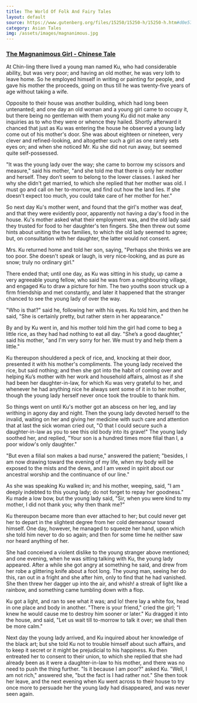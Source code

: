 ```yaml
---
title: The World Of Folk And Fairy Tales
layout: default
source: https://www.gutenberg.org/files/15250/15250-h/15250-h.htm#d0e5705
category: Asian Tales
img: /assets/images/magnanimous.jpg
---
```

<h3><a href="{{'/tales/magnanimousgirl/' | relative_url}}">The Magnanimous Girl - Chinese Tale</a></h3>

<p>At Chin-ling there lived a young man named Ku, who had considerable ability, but was very poor; and having an old mother, he was very loth to leave home. So he employed himself in writing or painting for people, and gave his mother the proceeds, going on thus till he was twenty-five years of age without taking a wife.</p>

<p>Opposite to their house was another building, which had long been untenanted; and one day an old woman and a young girl came to occupy it, but there being no gentleman with them young Ku did not make any inquiries as to who they were or whence they hailed. Shortly afterward it chanced that just as Ku was entering the house he observed a young lady come out of his mother's door. She was about eighteen or nineteen, very clever and refined-looking, and altogether such a girl as one rarely sets eyes on; and when she noticed Mr. Ku she did not run away, but seemed quite self-possessed.</p>

<p>"It was the young lady over the way; she came to borrow my scissors and measure," said his mother, "and she told me that there is only her mother and herself. They don’t seem to belong to the lower classes. I asked her why she didn't get married, to which she replied that her mother was old. I must go and call on her to-morrow, and find out how the land lies. If she doesn't expect too much, you could take care of her mother for her."</p>

<p>So next day Ku's mother went, and found that the girl's mother was deaf, and that they were evidently poor, apparently not having a day's food in the house. Ku's mother asked what their employment was, and the old lady said they trusted for food to her daughter's ten fingers. She then threw out some hints about uniting the two families, to which the old lady seemed to agree; but, on consultation with her daughter, the latter would not consent.</p>

<p>Mrs. Ku returned home and told her son, saying, "Perhaps she thinks we are too poor. She doesn't speak or laugh, is very nice-looking, and as pure as snow; truly no ordinary girl."</p>

<p>There ended that; until one day, as Ku was sitting in his study, up came a very agreeable young fellow, who said he was from a neighbouring village, and engaged Ku to draw a picture for him. The two youths soon struck up a firm friendship and met constantly, and later it happened that the stranger chanced to see the young lady of over the way.</p>

<p>"Who is that?" said he, following her with his eyes. Ku told him, and then he said, "She is certainly pretty, but rather stern in her appearance."</p>

<p>By and by Ku went in, and his mother told him the girl had come to beg a little rice, as they had had nothing to eat all day. "She’s a good daughter," said his mother, "and I'm very sorry for her. We must try and help them a little."</p>

<p>Ku thereupon shouldered a peck of rice, and, knocking at their door, presented it with his mother's compliments. The young lady received the rice, but said nothing; and then she got into the habit of coming over and helping Ku’s mother with her work and household affairs, almost as if she had been her daughter-in-law, for which Ku was very grateful to her, and whenever he had anything nice he always sent some of it in to her mother, though the young lady herself never once took the trouble to thank him.</p>

<p>So things went on until Ku's mother got an abscess on her leg, and lay writhing in agony day and night. Then the young lady devoted herself to the invalid, waiting on her and giving her medicine with such care and attention that at last the sick woman cried out, "O that I could secure such a daughter-in-law as you to see this old body into its grave!" The young lady soothed her, and replied, "Your son is a hundred times more filial than I, a poor widow's only daughter."</p>

<p>"But even a filial son makes a bad nurse," answered the patient; "besides, I am now drawing toward the evening of my life, when my body will be exposed to the mists and the dews, and I am vexed in spirit about our ancestral worship and the continuance of our line."</p>

<p>As she was speaking Ku walked in; and his mother, weeping, said, "I am deeply indebted to this young lady; do not forget to repay her goodness." Ku made a low bow, but the young lady said, "Sir, when you were kind to my mother, I did not thank you; why then thank me?"</p>

<p>Ku thereupon became more than ever attached to her; but could never get her to depart in the slightest degree from her cold demeanour toward himself. One day, however, he managed to squeeze her hand, upon which she told him never to do so again; and then for some time he neither saw nor heard anything of her.</p>

<p>She had conceived a violent dislike to the young stranger above mentioned; and one evening, when he was sitting talking with Ku, the young lady appeared. After a while she got angry at something he said, and drew from her robe a glittering knife about a foot long. The young man, seeing her do this, ran out in a fright and she after him, only to find that he had vanished. She then threw her dagger up into the air, and whish! a streak of light like a rainbow, and something came tumbling down with a flop.</p>

<p>Ku got a light, and ran to see what it was; and lo! there lay a white fox, head in one place and body in another. "There is your friend," cried the girl; "I knew he would cause me to destroy him sooner or later." Ku dragged it into the house, and said, "Let us wait till to-morrow to talk it over; we shall then be more calm."</p>

<p>Next day the young lady arrived, and Ku inquired about her knowledge of the black art; but she told Ku not to trouble himself about such affairs, and to keep it secret or it might be prejudicial to his happiness. Ku then entreated her to consent to their union, to which she replied that she had already been as it were a daughter-in-law to his mother, and there was no need to push the thing further. "Is it because I am poor?" asked Ku. "Well, I am not rich," answered she, "but the fact is I had rather not." She then took her leave, and the next evening when Ku went across to their house to try once more to persuade her the young lady had disappeared, and was never seen again.</p>

